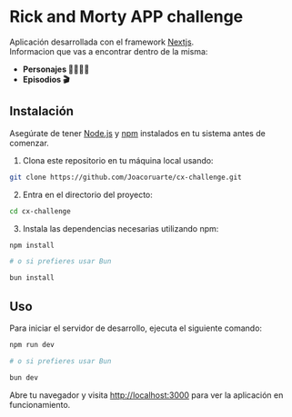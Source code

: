 # Rick and Morty APP challenge

Aplicación desarrollada con el framework [Nextjs](https://nextjs.org/). <br/>
Informacion que vas a encontrar dentro de la misma:
- **Personajes 👨‍👩‍👧‍👧**
- **Episodios 🎬**

## Instalación

Asegúrate de tener [Node.js](https://nodejs.org) y [npm](https://www.npmjs.com/) instalados en tu sistema antes de comenzar.

1. Clona este repositorio en tu máquina local usando:

```bash
git clone https://github.com/Joacoruarte/cx-challenge.git
```

2. Entra en el directorio del proyecto:

```bash
cd cx-challenge
```

3. Instala las dependencias necesarias utilizando npm:

```bash
npm install

# o si prefieres usar Bun

bun install
```

## Uso

Para iniciar el servidor de desarrollo, ejecuta el siguiente comando:

```bash
npm run dev

# o si prefieres usar Bun

bun dev
```

Abre tu navegador y visita [http://localhost:3000](http://localhost:3000) para ver la aplicación en funcionamiento.
